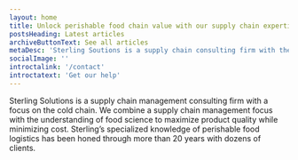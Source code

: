 ```yaml
---
layout: home
title: Unlock perishable food chain value with our supply chain expertise
postsHeading: Latest articles
archiveButtonText: See all articles
metaDesc: 'Sterling Soutions is a supply chain consulting firm with the experience and expertise to help you unlock supply chain potential.'
socialImage: ''
introctalink: '/contact'
introctatext: 'Get our help'
---
```


Sterling Solutions is a supply chain management consulting firm with a focus on the cold chain. We combine a supply chain management focus with the understanding of food science to maximize product quality while minimizing cost. Sterling’s specialized knowledge of perishable food logistics has been honed through more than 20 years with dozens of clients.
